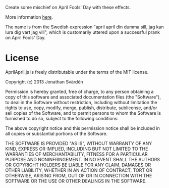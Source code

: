 Create some mischief on April Fools' Day with these effects.

More information [here](http://svarden.se/aprilapril/).

The name is from the Swedish expression "april april din dumma sill, jag kan lura dig vart jag vill", which is customarily uttered upon a successful prank on April Fools' Day.

License
=======

AprilApril.js is freely distributable under the terms of the MIT license.

Copyright (c) 2013 Jonathan Svärdén

Permission is hereby granted, free of charge, to any person obtaining a copy of this software and associated documentation
files (the "Software"), to deal in the Software without restriction, including without limitation the rights to use,
copy, modify, merge, publish, distribute, sublicense, and/or sell copies of the Software, and to permit persons to whom the Software is furnished to do so, subject to the following conditions:

The above copyright notice and this permission notice shall be included in all copies or substantial portions of the Software.

THE SOFTWARE IS PROVIDED "AS IS", WITHOUT WARRANTY OF ANY KIND, EXPRESS OR IMPLIED, INCLUDING BUT NOT LIMITED TO THE WARRANTIES OF MERCHANTABILITY, FITNESS FOR A PARTICULAR PURPOSE AND NONINFRINGEMENT. IN NO EVENT SHALL THE AUTHORS OR COPYRIGHT HOLDERS BE LIABLE FOR ANY CLAIM, DAMAGES OR OTHER LIABILITY, WHETHER IN AN ACTION OF CONTRACT, TORT OR OTHERWISE, ARISING FROM, OUT OF OR IN CONNECTION WITH THE SOFTWARE OR THE USE OR OTHER DEALINGS IN THE SOFTWARE.